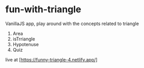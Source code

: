 # fun-with-triangle

VanillaJS app, play around with the concepts related to triangle
1. Area
2. isTrriangle
3. Hypotenuse
4. Quiz

live at [https://funny-triangle-4.netlify.app/]
